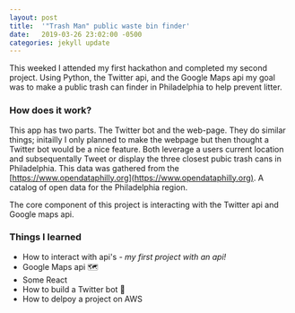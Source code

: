 ```yaml
---
layout: post
title:  '"Trash Man" public waste bin finder'
date:   2019-03-26 23:02:00 -0500
categories: jekyll update
---
```

This weeked I attended my first hackathon and completed my second project. Using Python, the Twitter api, and the Google Maps api my goal was to make a public trash can finder in Philadelphia to help prevent litter.

### How does it work?

This app has two parts. The Twitter bot and the web-page. They do similar things; initailly I only planned to make the webpage but then thought a Twitter bot would be a nice feature. Both leverage a users current location and subsequentally Tweet or display the three closest pubic trash cans in Philadelphia. This data was gathered from the [https://www.opendataphilly.org](https://www.opendataphilly.org). A catalog of open data for the Philadelphia region.



The core component of this project is interacting with the Twitter api and Google maps api.





### Things I learned

- How to interact with api's *- my first project with an api!*
- Google Maps api 🗺
- Some React
- How to build a Twitter bot 🤖
- How to delpoy a project on AWS











